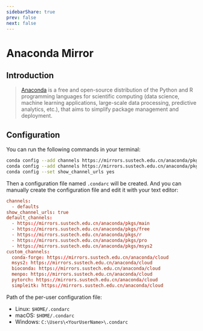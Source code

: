 ```yaml
---
sidebarShare: true
prev: false
next: false
---
```


# Anaconda Mirror

## Introduction

> [Anaconda](https://en.wikipedia.org/wiki/Anaconda_(Python_distribution)) is a free and open-source distribution of the Python and R programming languages for scientific computing (data science, machine learning applications, large-scale data processing, predictive analytics, etc.), that aims to simplify package management and deployment.

## Configuration

You can run the following commands in your terminal:

``` sh
conda config --add channels https://mirrors.sustech.edu.cn/anaconda/pkgs/free/
conda config --add channels https://mirrors.sustech.edu.cn/anaconda/pkgs/main/
conda config --set show_channel_urls yes
```

Then a configuration file named `.condarc` will be created. And you can manually create the configuration file and edit it with your text editor:

``` toml
channels:
  - defaults
show_channel_urls: true
default_channels:
  - https://mirrors.sustech.edu.cn/anaconda/pkgs/main
  - https://mirrors.sustech.edu.cn/anaconda/pkgs/free
  - https://mirrors.sustech.edu.cn/anaconda/pkgs/r
  - https://mirrors.sustech.edu.cn/anaconda/pkgs/pro
  - https://mirrors.sustech.edu.cn/anaconda/pkgs/msys2
custom_channels:
  conda-forge: https://mirrors.sustech.edu.cn/anaconda/cloud
  msys2: https://mirrors.sustech.edu.cn/anaconda/cloud
  bioconda: https://mirrors.sustech.edu.cn/anaconda/cloud
  menpo: https://mirrors.sustech.edu.cn/anaconda/cloud
  pytorch: https://mirrors.sustech.edu.cn/anaconda/cloud
  simpleitk: https://mirrors.sustech.edu.cn/anaconda/cloud
```

Path of the per-user configuration file:
- Linux: `$HOME/.condarc`
- macOS: `$HOME/.condarc`
- Windows: `C:\Users\<YourUserName>\.condarc`
